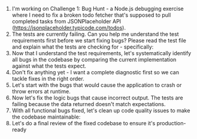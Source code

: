 1. I'm working on Challenge 1: Bug Hunt - a Node.js debugging exercise where I need to fix a broken todo fetcher that's supposed to pull completed tasks from JSONPlaceholder API (https://jsonplaceholder.typicode.com/todos). 
2. The tests are currently failing. Can you help me understand the test requirements first before we start fixing bugs? Please read the test file and explain what the tests are checking for - specifically:
3. Now that I understand the test requirements, let's systematically identify all bugs in the codebase by comparing the current implementation against what the tests expect.
4. Don't fix anything yet - I want a complete diagnostic first so we can tackle fixes in the right order.
5. Let's start with the bugs that would cause the application to crash or throw errors at runtime.
6. Now let's fix the logic bugs that cause incorrect output. The tests are failing because the data returned doesn't match expectations.
7. With all functional bugs fixed, let's clean up code quality issues to make the codebase maintainable:
8. Let's do a final review of the fixed codebase to ensure it's production-ready